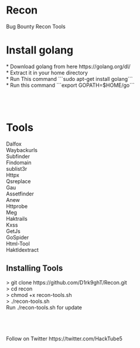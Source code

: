 # Recon
Bug Bounty Recon Tools
<h1>Install golang</h1>
* Download golang from here https://golang.org/dl/ <br>
* Extract it in your home directory <br>
* Run This command ```sudo apt-get install golang``` <br> 
* Run this command ```export GOPATH=$HOME/go``` <br>
<br>
<br>
<br>
<h1>Tools</h1>
  Dalfox<br>
  Waybackurls<br>
  Subfinder<br>
  Findomain<br>
  sublist3r<br>
  Httpx<br>
  Qsreplace<br>
  Gau<br>
  Assetfinder<br>
  Anew<br>
  Httprobe<br>
  Meg<br>
  Haktrails<br>
  Kxss<br>
  GetJs<br>
  GoSpider<br>
  Html-Tool<br>
  Haktldextract<br>
<h2>Installing Tools</h2>
<addr>
> git clone https://github.com/D1rk9ghT/Recon.git <br>
> cd recon <br>
> chmod +x recon-tools.sh <br>
> ./recon-tools.sh <br>
Run ./recon-tools.sh for update 
<br>
<br>
<br>
<br>
<br>
Follow on Twitter https://twitter.com/HackTube5
  

